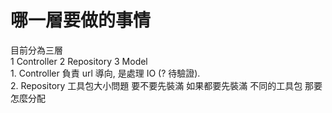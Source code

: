 <h1>哪一層要做的事情</h1>
目前分為三層 <br />
1 Controller 2 Repository 3 Model <br />
1. Controller 負責 url 導向, 是處理 IO (? 待驗證). <br />   
2. Repository 工具包大小問題 要不要先裝滿 如果都要先裝滿 不同的工具包 那要怎麼分配<br />   
